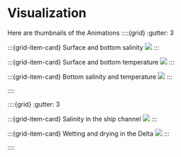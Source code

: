 # Visualization 

Here are thumbnails of the Animations
::::{grid}
:gutter: 3

:::{grid-item-card} Surface and bottom salinity 
<a href="mb_salt.html"><img src="https://renc.osn.xsede.org/ees210015-bucket01/img/hydro/saltbotsurf.png"/></a>
:::

:::{grid-item-card} Surface and bottom temperature 
<a href="mb_temp.html"><img src="https://renc.osn.xsede.org/ees210015-bucket01/img/hydro/tempbotsurf.png"/></a>
:::

:::{grid-item-card} Bottom salinity and temperature
<a href="mb_salt_temp_3d.html"><img src="https://renc.osn.xsede.org/ees210015-bucket01/img/hydro/salttempbottom.png"/></a>
:::

::::

::::{grid}
:gutter: 3

:::{grid-item-card} Salinity in the ship channel
<a href="mb_salt_ship.html"><img src="https://renc.osn.xsede.org/ees210015-bucket01/img/mb_salt_side.png"/></a>
:::

:::{grid-item-card} Wetting and drying in the Delta
<a href="zoomriver.html"><img src="https://renc.osn.xsede.org/ees210015-bucket01/img/hydro/zoomriver.png"/></a>
:::

::::

